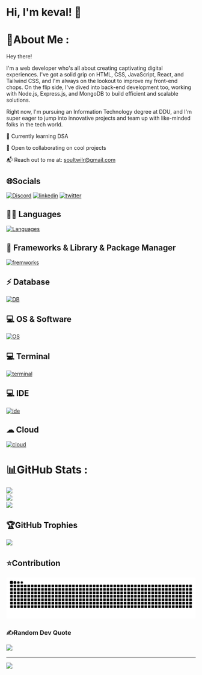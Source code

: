 
# Hi, I'm keval! 👋


# 💫About Me :
Hey there!

I'm a web developer who's all about creating captivating digital experiences. I've got a solid grip on HTML, CSS, JavaScript, React, and Tailwind CSS, and I'm always on the lookout to improve my front-end chops. On the flip side, I've dived into back-end development too, working with Node.js, Express.js, and MongoDB to build efficient and scalable solutions.

Right now, I'm pursuing an Information Technology degree at DDU, and I'm super eager to jump into innovative projects and team up with like-minded folks in the tech world.

🌱 Currently learning DSA

🤝 Open to collaborating on cool projects

📬 Reach out to me at: soultwilr@gmail.com

## 🌐Socials
[![Discord](https://skillicons.dev/icons?i=discord)](https://discord.gg/soultwilr)
[![linkedin](https://skillicons.dev/icons?i=linkedin)](https://www.linkedin.com/in/keval-chauhan-3571a62b1/)
[![twitter](https://skillicons.dev/icons?i=twitter)](https://twitter.com/@soultwilr) 

## 👩‍💻 Languages
[![Languages](https://skillicons.dev/icons?i=c,cpp,java,py,html,css,tailwind,js,ts)](https://skillicons.dev)
## 🚀 Frameworks & Library & Package Manager
[![fremworks](https://skillicons.dev/icons?i=react,vite,npm,deno,nodejs,express,postman,mongodb,redux)](https://skillicons.dev)
## ⚡ Database
[![DB](https://skillicons.dev/icons?i=mongodb,appwrite,firebase)](https://skillicons.dev)
## 💻 OS & Software 
[![OS](https://skillicons.dev/icons?i=ubuntu,mint,linux,windows,git,github)](https://skillicons.dev)
## 💻 Terminal
[![terminal](https://skillicons.dev/icons?i=powershell,bash)](https://skillicons.dev)
## 💻 IDE
[![ide](https://skillicons.dev/icons?i=vscode,replit)](https://skillicons.dev)
## ☁ Cloud
[![cloud](https://skillicons.dev/icons?i=gcp)](https://skillicons.dev)

# 📊GitHub Stats :
![](https://github-readme-stats.vercel.app/api?username=soul059&theme=tokyonight&hide_border=true&include_all_commits=true&count_private=true)<br/>
![](https://github-readme-streak-stats.herokuapp.com/?user=soul059&theme=tokyonight&hide_border=true)<br/>
![](https://github-readme-stats.vercel.app/api/top-langs/?username=soul059&theme=tokyonight&hide_border=true&include_all_commits=true&count_private=true&layout=compact)

## 🏆GitHub Trophies
![](https://github-trophies.vercel.app/?username=soul059&theme=darkhub&no-frame=true&no-bg=false&margin-w=4)

## ⭐Contribution
<picture>
  <source media="(prefers-color-scheme: dark)" srcset="https://raw.githubusercontent.com/soul059/soul059/output/github-contribution-grid-snake-dark.svg">
  <source media="(prefers-color-scheme: light)" srcset="https://raw.githubusercontent.com/soul059/soul059/output/github-contribution-grid-snake-dark.svg">
  <img alt="github contribution grid snake animation" src="https://raw.githubusercontent.com/soul059/soul059/output/github-contribution-grid-snake-dark.svg">
</picture>

### ✍️Random Dev Quote
![](https://quotes-github-readme.vercel.app/api?type=horizontal&theme=tokyonight)


---
[![](https://visitcount.itsvg.in/api?id=soul059&icon=1&color=0)](https://visitcount.itsvg.in)



<!---
soul059/soul059 is a ✨ special ✨ repository because its `README.md` (this file) appears on your GitHub profile.
You can click the Preview link to take a look at your changes.
--->
